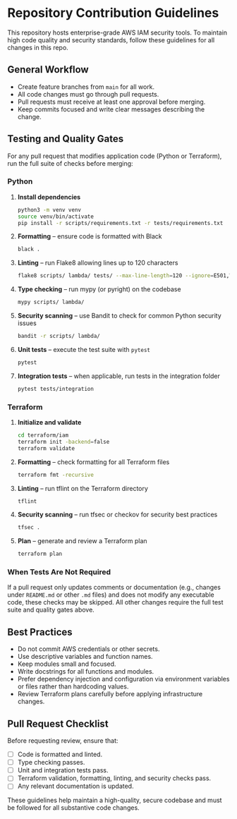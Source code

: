 # Repository Contribution Guidelines

This repository hosts enterprise-grade AWS IAM security tools. To maintain high code quality and security standards, follow these guidelines for all changes in this repo.

## General Workflow
- Create feature branches from `main` for all work.
- All code changes must go through pull requests.
- Pull requests must receive at least one approval before merging.
- Keep commits focused and write clear messages describing the change.

## Testing and Quality Gates
For any pull request that modifies application code (Python or Terraform), run the full suite of checks before merging:

### Python
1. **Install dependencies**
   ```bash
   python3 -m venv venv
   source venv/bin/activate
   pip install -r scripts/requirements.txt -r tests/requirements.txt
   ```
2. **Formatting** – ensure code is formatted with Black
   ```bash
   black .
   ```
3. **Linting** – run Flake8 allowing lines up to 120 characters
   ```bash
   flake8 scripts/ lambda/ tests/ --max-line-length=120 --ignore=E501,W503,E203
   ```
4. **Type checking** – run mypy (or pyright) on the codebase
   ```bash
   mypy scripts/ lambda/
   ```
5. **Security scanning** – use Bandit to check for common Python security issues
   ```bash
   bandit -r scripts/ lambda/
   ```
6. **Unit tests** – execute the test suite with `pytest`
   ```bash
   pytest
   ```
7. **Integration tests** – when applicable, run tests in the integration folder
   ```bash
   pytest tests/integration
   ```

### Terraform
1. **Initialize and validate**
   ```bash
   cd terraform/iam
   terraform init -backend=false
   terraform validate
   ```
2. **Formatting** – check formatting for all Terraform files
   ```bash
   terraform fmt -recursive
   ```
3. **Linting** – run tflint on the Terraform directory
   ```bash
   tflint
   ```
4. **Security scanning** – run tfsec or checkov for security best practices
   ```bash
   tfsec .
   ```
5. **Plan** – generate and review a Terraform plan
   ```bash
   terraform plan
   ```

### When Tests Are Not Required
If a pull request only updates comments or documentation (e.g., changes under `README.md` or other `.md` files) and does not modify any executable code, these checks may be skipped. All other changes require the full test suite and quality gates above.

## Best Practices
- Do not commit AWS credentials or other secrets.
- Use descriptive variables and function names.
- Keep modules small and focused.
- Write docstrings for all functions and modules.
- Prefer dependency injection and configuration via environment variables or files rather than hardcoding values.
- Review Terraform plans carefully before applying infrastructure changes.

## Pull Request Checklist
Before requesting review, ensure that:
- [ ] Code is formatted and linted.
- [ ] Type checking passes.
- [ ] Unit and integration tests pass.
- [ ] Terraform validation, formatting, linting, and security checks pass.
- [ ] Any relevant documentation is updated.

These guidelines help maintain a high-quality, secure codebase and must be followed for all substantive code changes.
